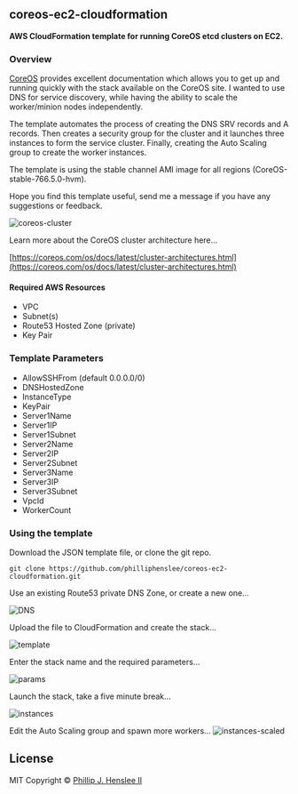 ## coreos-ec2-cloudformation
**AWS CloudFormation template for running CoreOS etcd clusters on EC2.**
 
### Overview
[CoreOS](https://coreos.com) provides excellent documentation which allows you to get up and running quickly with the stack available on the CoreOS site. I wanted to use DNS for service discovery, while having the ability to scale the worker/minion nodes independently.


The template automates the process of creating the DNS SRV records and A records. Then creates a security group for the cluster and it launches three instances to form the service cluster. Finally, creating the Auto Scaling group to create the worker instances.

The template is using the stable channel AMI image for all regions (CoreOS-stable-766.5.0-hvm). 

Hope you find this template useful, send me a message if you have any suggestions or feedback.


![coreos-cluster](http://ph2.us/github/coreos-ec2-cloudformation/aws-etcd2-cluster-prod.png)

Learn more about the CoreOS cluster architecture here...

[https://coreos.com/os/docs/latest/cluster-architectures.html](https://coreos.com/os/docs/latest/cluster-architectures.html)


#### Required AWS Resources

* VPC
* Subnet(s)
* Route53 Hosted Zone (private)
* Key Pair

### Template Parameters
* AllowSSHFrom (default 0.0.0.0/0)
* DNSHostedZone 
* InstanceType
* KeyPair
* Server1Name
* Server1IP
* Server1Subnet
* Server2Name
* Server2IP
* Server2Subnet
* Server3Name
* Server3IP
* Server3Subnet
* VpcId
* WorkerCount


### Using the template
Download the JSON template file, or clone the git repo. 

```shell
git clone https://github.com/philliphenslee/coreos-ec2-cloudformation.git
```

Use an existing Route53 private DNS Zone, or create a new one...

![DNS](http://ph2.us/github/coreos-ec2-cloudformation/aws-dns-zone.png)


Upload the file to CloudFormation and create the stack...

![template](http://ph2.us/github/coreos-ec2-cloudformation/aws-cf-designer.png)


Enter the stack name and the required parameters...

![params](http://ph2.us/github/coreos-ec2-cloudformation/aws-template-parameters.png)


Launch the stack, take a five minute break...

![instances](http://ph2.us/github/coreos-ec2-cloudformation/aws-instances.png)


Edit the Auto Scaling group and spawn more workers...
![instances-scaled](http://ph2.us/github/coreos-ec2-cloudformation/aws-instances-scaled.png)

## License
MIT Copyright © [Phillip J. Henslee II](https://github.com/philliphenslee/coreos-ec2-cloudformation/blob/master/LICENSE)








